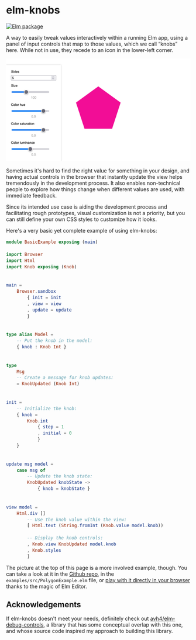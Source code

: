 # elm-knobs

[![Elm package](https://img.shields.io/elm-package/v/agj/elm-knobs?style=flat-square)](https://package.elm-lang.org/packages/agj/elm-knobs/latest)

A way to easily tweak values interactively within a running Elm app, using a panel of input controls that map to those values, which we call “knobs” here. While not in use, they recede to an icon in the lower-left corner.

![Example of elm-knobs in action](https://raw.githubusercontent.com/agj/elm-knobs/a2db03b305f2f2eeefd8a317ae43c6847692dab8/examples/polygon-example.png)

Sometimes it's hard to find the right value for something in your design,
and having actual controls in the browser that instantly update the view helps tremendously in the development process.
It also enables non-technical people to explore how things change when different values are used,
with immediate feedback.

Since its intended use case is aiding the development process and facilitating rough prototypes,
visual customization is not a priority,
but you can still define your own CSS styles to customize how it looks.

Here's a very basic yet complete example of using elm-knobs:

```elm
module BasicExample exposing (main)

import Browser
import Html
import Knob exposing (Knob)


main =
    Browser.sandbox
        { init = init
        , view = view
        , update = update
        }


type alias Model =
    -- Put the knob in the model:
    { knob : Knob Int }


type
    Msg
    -- Create a message for knob updates:
    = KnobUpdated (Knob Int)


init =
    -- Initialize the knob:
    { knob =
        Knob.int
            { step = 1
            , initial = 0
            }
    }


update msg model =
    case msg of
        -- Update the knob state:
        KnobUpdated knobState ->
            { knob = knobState }


view model =
    Html.div []
        -- Use the knob value within the view:
        [ Html.text (String.fromInt (Knob.value model.knob))

        -- Display the knob controls:
        , Knob.view KnobUpdated model.knob
        , Knob.styles
        ]
```

The picture at the top of this page is a more involved example, though.
You can take a look at it in the [Github repo][in-github], in the `examples/src/PolygonExample.elm` file,
or [play with it directly in your browser][in-elm-editor] thanks to the magic of Elm Editor.

[in-github]: https://github.com/agj/elm-knobs
[in-elm-editor]: https://elm-editor.com/?project-state=https://github.com/agj/elm-knobs

## Acknowledgements

If elm-knobs doesn't meet your needs, definitely check out [avh4/elm-debug-controls](https://package.elm-lang.org/packages/avh4/elm-debug-controls/latest/), a library that has some conceptual overlap with this one, and whose source code inspired my approach to building this library.
